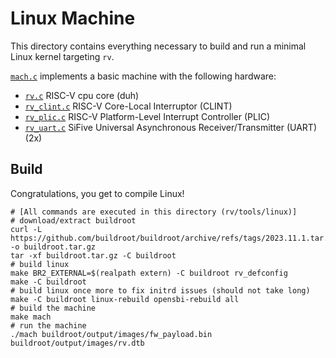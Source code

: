 # Linux Machine

This directory contains everything necessary to build and run a minimal Linux kernel targeting `rv`.

[`mach.c`](mach.c) implements a basic machine with the following hardware:
- [`rv.c`](../../rv.c) RISC-V cpu core (duh)
- [`rv_clint.c`](rv_clint.c) RISC-V Core-Local Interruptor (CLINT)
- [`rv_plic.c`](rv_plic.c) RISC-V Platform-Level Interrupt Controller (PLIC)
- [`rv_uart.c`](rv_uart.c) SiFive Universal Asynchronous Receiver/Transmitter (UART) (2x)

## Build
Congratulations, you get to compile Linux!

```shell
# [All commands are executed in this directory (rv/tools/linux)]
# download/extract buildroot
curl -L https://github.com/buildroot/buildroot/archive/refs/tags/2023.11.1.tar.gz -o buildroot.tar.gz
tar -xf buildroot.tar.gz -C buildroot
# build linux
make BR2_EXTERNAL=$(realpath extern) -C buildroot rv_defconfig 
make -C buildroot 
# build linux once more to fix initrd issues (should not take long)
make -C buildroot linux-rebuild opensbi-rebuild all
# build the machine
make mach
# run the machine
./mach buildroot/output/images/fw_payload.bin buildroot/output/images/rv.dtb
```
